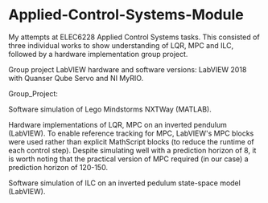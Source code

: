 # Applied-Control-Systems-Module
My attempts at ELEC6228 Applied Control Systems tasks. This consisted of three individual works to show understanding of LQR, MPC and ILC, followed by a hardware implementation group project. 

Group project LabVIEW hardware and software versions: LabVIEW 2018 with Quanser Qube Servo and NI MyRIO. 

Group_Project:



Software simulation of Lego Mindstorms NXTWay (MATLAB).

Hardware implementations of LQR, MPC on an inverted pendulum (LabVIEW). To enable reference tracking for MPC, LabVIEW's MPC blocks were used rather than explicit MathScript blocks (to reduce the runtime of each control step). Despite simulating well with a prediction horizon of 8, it is worth noting that the practical version of MPC required (in our case) a prediction horizon of 120-150.

Software simulation of ILC on an inverted pedulum state-space model (LabVIEW).
